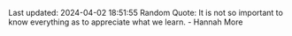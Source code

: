 Last updated: 2024-04-02 18:51:55
Random Quote: It is not so important to know everything as to appreciate what we learn. - Hannah More